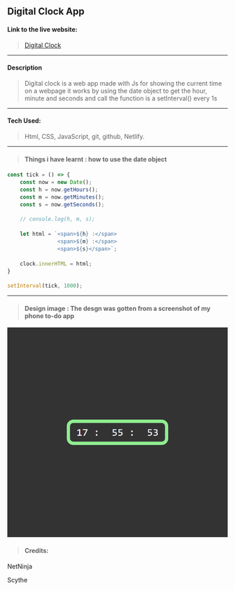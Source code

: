 ## Digital Clock App


#### Link to the live website:
>[Digital Clock](https://devdigitalclock.netlify.app/ "Digital clock live site")
___

#### Description 
>Digital clock is a web app made with Js for showing the current time on a webpage it works by using the date object to get the hour, minute and seconds and call the function is a setInterval() every 1s
____

#### Tech Used:
 >Html, CSS, JavaScript, git, github, Netlify.
___

> #### Things i have learnt : how to use the date object
```JavaScript
const tick = () => {
    const now = new Date();
    const h = now.getHours();
    const m = now.getMinutes();
    const s = now.getSeconds();

    // console.log(h, m, s);

    let html = `<span>${h} :</span>
                <span>${m} :</span>
                <span>${s}</span>`;

    clock.innerHTML = html;
}

setInterval(tick, 1000);
```
---



>#### Design image : The desgn was gotten from a screenshot of my phone to-do app
![Todo SS](clock.png "Design")

> #### Credits: 
NetNinja

Scythe